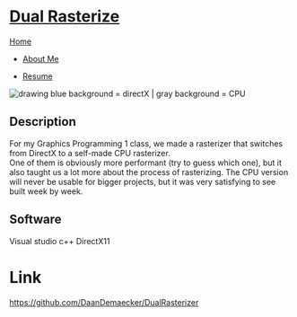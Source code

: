 <link href="../../Content/StyleSheet.css" rel="stylesheet"/> 

# <a href="https://github.com/DaanDemaecker/DualRasterizer" target="_blank">Dual Rasterize</a>

<div class="nav-bar">
  <md-block>

<a href="../../">Home</a>
- <a href="../../AboutMe/">About Me</a>
- <a href="../../Resume/">Resume</a>

  </md-block>
</div>

<img src="../../Content/DualRasterizer.gif" alt="drawing"/>  
blue background = directX | gray background = CPU

## Description
For my Graphics Programming 1 class, we made a rasterizer that switches from DirectX to a self-made CPU rasterizer.  
One of them is obviously more performant (try to guess which one), but it also taught us a lot more about the process of rasterizing. 
The CPU version will never be usable for bigger projects, but it was very satisfying to see built week by week.  

## Software
Visual studio c++
DirectX11

# Link
<a href="https://github.com/DaanDemaecker/DualRasterizer" target="_blank">https://github.com/DaanDemaecker/DualRasterizer</a>


